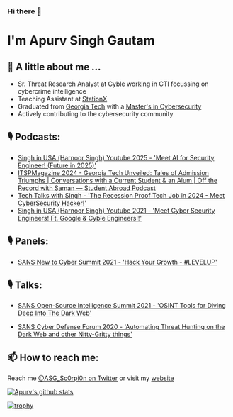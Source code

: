 ### Hi there 👋

# I'm Apurv Singh Gautam

## :man: A little about me ...

- Sr. Threat Research Analyst at [Cyble](https://www.cyble.com) working in CTI focussing on cybercrime intelligence
- Teaching Assistant at [StationX](https://www.stationx.net/)
- Graduated from [Georgia Tech](https://www.gatech.edu/) with a [Master's in Cybersecurity](https://cyber.gatech.edu/)
- Actively contributing to the cybersecurity community

## 🎙 Podcasts:

- [Singh in USA (Harnoor Singh) Youtube 2025 - 'Meet AI for Security Engineer! (Future in 2025)'](https://youtu.be/JYe2xSRWnRM)
- [ITSPMagazine 2024 - Georgia Tech Unveiled: Tales of Admission Triumphs | Conversations with a Current Student & an Alum | Off the Record with Saman — Student Abroad Podcast](https://itspmagazine.simplecast.com/episodes/georgia-tech-unveiled-tales-of-admission-triumphs-conversations-with-a-current-student-an-alum-off-the-record-with-saman-student-abroad-podcast2)
- [Tech Talks with Singh - 'The Recession Proof Tech Job in 2024 - Meet CyberSecurity Hacker!'](https://podcasts.apple.com/us/podcast/the-recession-proof-tech-job-in-2024-meet/id1743902198?i=1000654013421)
- [Singh in USA (Harnoor Singh) Youtube 2021 - 'Meet Cyber Security Engineers! Ft. Google & Cyble Engineers!!'](https://youtu.be/DzyY4D27RnM)

## 🎙 Panels:

- [SANS New to Cyber Summit 2021 - 'Hack Your Growth - #LEVELUP'](https://youtu.be/D3V6uV4Iu0c)

## 🎙 Talks:

- [SANS Open-Source Intelligence Summit 2021 - 'OSINT Tools for Diving Deep Into The Dark Web'](https://youtu.be/ywUxkvCK96w)

- [SANS Cyber Defense Forum 2020 - 'Automating Threat Hunting on the Dark Web and other Nitty-Gritty things'](https://youtu.be/LywwMq--VS0)

## 📫 How to reach me:
Reach me [@ASG_Sc0rpi0n on Twitter](https://twitter.com/ASG_Sc0rpi0n) or visit my [website](https://apurvsinghgautam.me/)

[![Apurv's github stats](https://github-readme-stats.vercel.app/api?username=apurvsinghgautam&count_private=true&hide=issues,contribs&include_all_commits=true&show_icons=true&custom_title=ASG%27s%20GitHub%20Stats)](https://github.com/anuraghazra/github-readme-stats)

[![trophy](https://github-profile-trophy.vercel.app/?username=apurvsinghgautam&theme=onedark&title=Followers,Stars,PullRequest,Repositories,MultiLanguage,Commits)](https://github.com/ryo-ma/github-profile-trophy)


